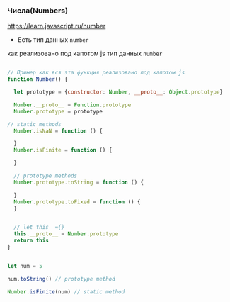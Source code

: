 ### Числа(Numbers)

https://learn.javascript.ru/number

- Есть тип данных `number`

как реализовано под капотом js тип данных `number`

```js

// Пример как вся эта функция реализовано под капотом js 
function Number() {

  let prototype = {constructor: Number, __proto__: Object.prototype}

  Number.__proto__ = Function.prototype
  Number.prototype = prototype

// static methods
  Number.isNaN = function () {

  }
  Number.isFinite = function () {

  }

  // prototype methods
  Number.prototype.toString = function () {

  }
  Number.prototype.toFixed = function () {
  }


  // let this  ={}
  this.__proto__ = Number.prototype
  return this
}

```

```js

let num = 5

num.toString() // prototype method

Number.isFinite(num) // static method
```
